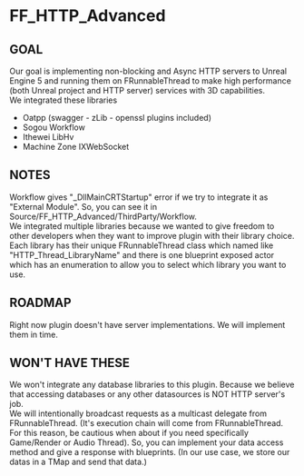 # FF_HTTP_Advanced

## GOAL
Our goal is implementing non-blocking and Async HTTP servers to Unreal Engine 5 and running them on FRunnableThread to make high performance (both Unreal project and HTTP server) services with 3D capabilities.<br />
We integrated these libraries<br />

- Oatpp (swagger - zLib - openssl plugins included)
- Sogou Workflow
- Ithewei LibHv
- Machine Zone IXWebSocket

## NOTES
Workflow gives "_DllMainCRTStartup" error if we try to integrate it as "External Module". So, you can see it in Source/FF_HTTP_Advanced/ThirdParty/Workflow.<br />
We integrated multiple libraries because we wanted to give freedom to other developers when they want to improve plugin with their library choice.<br />
Each library has their unique FRunnableThread class which named like "HTTP_Thread_LibraryName" and there is one blueprint exposed actor which has an enumeration to allow you to select which library you want to use.<br />

## ROADMAP
Right now plugin doesn't have server implementations. We will implement them in time.<br />

## WON'T HAVE THESE
We won't integrate any database libraries to this plugin. Because we believe that accessing databases or any other datasources is NOT HTTP server's job.<br />
We will intentionally broadcast requests as a multicast delegate from FRunnableThread. (It's execution chain will come from FRunnableThread. For this reason, be cautious when about if you need specifically Game/Render or Audio Thread).
So, you can implement your data access method and give a response with blueprints. (In our use case, we store our datas in a TMap and send that data.)<br />


